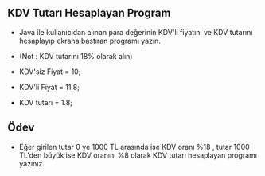 ## KDV Tutarı Hesaplayan Program

* Java ile kullanıcıdan alınan para değerinin KDV'li fiyatını ve KDV tutarını hesaplayıp ekrana bastıran programı yazın.



- (Not : KDV tutarını 18% olarak alın)



- KDV'siz Fiyat = 10;



- KDV'li Fiyat = 11.8;



- KDV tutarı = 1.8;



## Ödev

* Eğer girilen tutar 0 ve 1000 TL arasında ise KDV oranı %18 , tutar 1000 TL'den büyük ise KDV oranını %8 olarak KDV tutarı hesaplayan programı yazınız.


